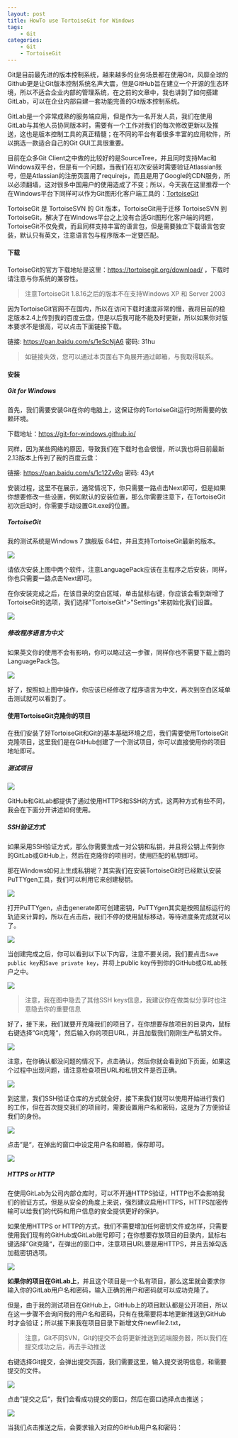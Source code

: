 ```yaml
---
layout: post
title: HowTo use TortoiseGit for Windows
tags: 
    - Git
categories: 
    - Git
    - TortoiseGit
---
```


Git是目前最先进的版本控制系统，越来越多的业务场景都在使用Git，风靡全球的Github更是让Git版本控制系统名声大震，但是GitHub旨在建立一个开源的生态环境，所以不适合企业内部的管理系统，在之前的文章中，我也讲到了如何搭建GitLab，可以在企业内部自建一套功能完善的Git版本控制系统。

GitLab是一个非常成熟的服务端应用，但是作为一名开发人员，我们在使用GitLab与其他人员协同版本时，需要有一个工作对我们的每次修改更新以及推送，这也是版本控制工具的真正精髓；在不同的平台有着很多丰富的应用软件，所以挑选一款适合自己的Git GUI工具很重要。

目前在众多Git Client之中做的比较好的是SourceTree，并且同时支持Mac和Windows双平台，但是有一个问题，当我们在初次安装时需要验证Atlassian账号，但是Atlassian的注册页面用了requirejs，而且是用了Google的CDN服务，所以必须翻墙，这对很多中国用户的使用造成了不变；所以，今天我在这里推荐一个在Windows平台下同样可以作为Git图形化客户端工具的：[TortoiseGit][1]

TortoiseGit 是 TortoiseSVN 的 Git 版本，TortoiseGit用于迁移 TortoiseSVN 到 TortoiseGit，解决了在Windows平台之上没有合适Git图形化客户端的问题，TortoiseGit不仅免费，而且同样支持丰富的语言包，但是需要独立下载语言包安装，默认只有英文，注意语言包与程序版本一定要匹配。

#### 下载

TortoiseGit的官方下载地址是这里：<https://tortoisegit.org/download/> ，下载时请注意与你系统的兼容性。

> 注意TortoiseGit 1.8.16之后的版本不在支持Windows XP 和 Server 2003

因为TortoiseGit官网不在国内，所以在访问下载时速度非常的慢，我将目前的稳定版本2.4上传到我的百度云盘，但是以后我可能不能及时更新，所以如果你对版本要求不是很高，可以点击下面链接下载。

链接: <https://pan.baidu.com/s/1eScNjA6> 密码: 31hu

> 如链接失效，您可以通过本页面右下角展开通过邮箱，与我取得联系。

#### 安装

##### Git for Windows

首先，我们需要安装Git在你的电脑上，这保证你的TortoiseGit运行时所需要的依赖环境。

下载地址：<https://git-for-windows.github.io/>

同样，因为某些网络的原因，导致我们在下载时也会很慢，所以我也将目前最新2.13版本上传到了我的百度云盘：

链接: <https://pan.baidu.com/s/1c12ZvRq> 密码: 43yt

安装过程，这里不在展示，通常情况下，你只需要一路点击Next即可，但是如果你想要修改一些设置，例如默认的安装位置，那么你需要注意下，在TortoiseGit初次启动时，你需要手动设置Git.exe的位置。

##### TortoiseGit

我的测试系统是Windows 7 旗舰版 64位，并且支持TortoiseGit最新的版本。

![][image-1]

请依次安装上图中两个软件，注意LanguagePack应该在主程序之后安装，同样，你也只需要一路点击Next即可。

在你安装完成之后，在该目录的空白区域，单击鼠标右键，你应该会看到新增了TortoiseGit的选项，我们选择"TortoiseGit"\>"Settings"来初始化我们设置。

![][image-2]

##### 修改程序语言为中文

如果英文你的使用不会有影响，你可以略过这一步骤，同样你也不需要下载上面的LanguagePack包。

![][image-3]

好了，按照如上图中操作，你应该已经修改了程序语言为中文，再次到空白区域单击测试就可以看到了。

#### 使用TortoiseGit克隆你的项目

在我们安装了好TortoiseGit和Git的基本基础环境之后，我们需要使用TortoiseGit克隆项目，这里我们是在GitHub创建了一个测试项目，你可以直接使用你的项目地址即可。

##### 测试项目

![][image-4]

GitHub和GitLab都提供了通过使用HTTPS和SSH的方式，这两种方式有些不同，我会在下面分开讲述如何使用。

##### SSH验证方式

如果采用SSH验证方式，那么你需要生成一对公钥和私钥，并且将公钥上传到你的GitLab或GitHub上，然后在克隆你的项目时，使用匹配的私钥即可。

那在Windows如何上生成私钥呢？其实我们在安装TortoiseGit时已经默认安装PuTTYgen工具，我们可以利用它来创建秘钥。

![][image-5]

打开PuTTYgen，点击generate即可创建密钥，PuTTYgen其实是按照鼠标运行的轨迹来计算的，所以在点击后，我们不停的使用鼠标移动，等待进度条完成就可以了。

![][image-6]

当创建完成之后，你可以看到以下以下内容，注意不要关闭，我们要点击<code>Save public key</code>和<code>Save private key</code>，并将上public key传到你的GitHub或GitLab账户之中。

![][image-7]

> 注意，我在图中隐去了其他SSH keys信息，我建议你在做类似分享时也注意隐去你的重要信息

好了，接下来，我们就要开克隆我们的项目了，在你想要存放项目的目录内，鼠标右键选择”Git克隆“，然后输入你的项目URL，并且加载我们刚刚生产私钥文件。

![][image-8]

注意，在你确认都没问题的情况下，点击确认，然后你就会看到如下页面，如果这个过程中出现问题，请注意检查项目URL和私钥文件是否正确。

![][image-9]

到这里，我们SSH验证仓库的方式就全好，接下来我们就可以使用开始进行我们的工作，但在首次提交我们的项目时，需要设置用户名和密码，这是为了方便验证我们的身份。

![][image-10]

点击”是“，在弹出的窗口中设定用户名和邮箱，保存即可。

![][image-11]

##### HTTPS or HTTP

在使用GitLab为公司内部仓库时，可以不开通HTTPS验证，HTTP也不会影响我们的验证方式，但是从安全的角度上来说，强烈建议启用HTTPS，HTTPS加密传输可以给我们的代码和用户信息的安全提供更好的保护。

如果使用HTTPS or HTTP的方式，我们不需要增加任何密钥文件或怎样，只需要使用我们现有的GitHub或GitLab账号即可；在你想要存放项目的目录内，鼠标右键选择”Git克隆“，在弹出的窗口中，注意项目URL要是用HTTPS，并且去掉勾选加载密钥选项。

![][image-12]

**如果你的项目在GitLab上**，并且这个项目是一个私有项目，那么这里就会要求你输入你的GitLab用户名和密码，输入正确的用户和密码就可以成功克隆了。

但是，由于我的测试项目在GitHub上，GitHub上的项目默认都是公开项目，所以在这一步骤不会询问我的用户名和密码，只有在我需要将本地更新推送到GitHub时才会验证；所以接下来我在项目目录下新增文件newfile2.txt，

> 注意，Git不同SVN，Git的提交不会将更新推送到远端服务器，所以我们在提交成功之后，再去手动推送

右键选择Git提交，会弹出提交页面，我们需要这里，输入提交说明信息，和需要提交的文件。

![][image-13]

点击”提交之后“，我们会看成功提交的窗口，然后在窗口选择点击推送；

![][image-14]

当我们点击推送之后，会要求输入对应的GitHub用户名和密码：

[1]: https://tortoisegit.org/

[image-1]: https://samzong.oss-cn-shenzhen.aliyuncs.com/blog/q39b4.jpg
[image-2]: https://samzong.oss-cn-shenzhen.aliyuncs.com/blog/educ5.jpg
[image-3]: https://samzong.oss-cn-shenzhen.aliyuncs.com/blog/afmvd.jpg
[image-4]: https://samzong.oss-cn-shenzhen.aliyuncs.com/blog/ot84j.jpg
[image-5]: https://samzong.oss-cn-shenzhen.aliyuncs.com/blog/dh1fb.jpg
[image-6]: https://samzong.oss-cn-shenzhen.aliyuncs.com/blog/2uyf3.jpg
[image-7]: https://samzong.oss-cn-shenzhen.aliyuncs.com/blog/stgw9.jpg
[image-8]: https://samzong.oss-cn-shenzhen.aliyuncs.com/blog/y7dsh.jpg
[image-9]: https://samzong.oss-cn-shenzhen.aliyuncs.com/blog/bltrs.jpg
[image-10]: https://samzong.oss-cn-shenzhen.aliyuncs.com/blog/07sxd.jpg
[image-11]: https://samzong.oss-cn-shenzhen.aliyuncs.com/blog/wid9v.jpg
[image-12]: https://samzong.oss-cn-shenzhen.aliyuncs.com/blog/givvr.jpg
[image-13]: https://samzong.oss-cn-shenzhen.aliyuncs.com/blog/ata4r.jpg
[image-14]: https://samzong.oss-cn-shenzhen.aliyuncs.com/blog/q4cq7.jpg
